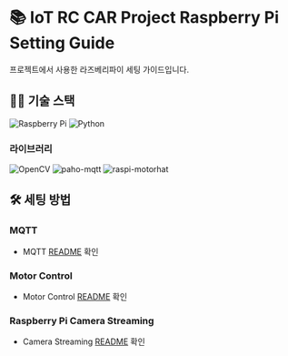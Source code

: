 # 📚 IoT RC CAR Project Raspberry Pi Setting Guide

프로젝트에서 사용한 라즈베리파이 세팅 가이드입니다.

## 🧑‍💻 기술 스택

![Raspberry Pi](https://img.shields.io/badge/Raspberry%20Pi-C51A4A?style=for-the-badge&logo=raspberrypi&logoColor=white) 
![Python](https://img.shields.io/badge/Python-3776AB?style=for-the-badge&logo=python&logoColor=white)

### 라이브러리
![OpenCV](https://img.shields.io/badge/OpenCV-5C3EE8?style=for-the-badge&logo=opencv&logoColor=white) 
![paho-mqtt](https://img.shields.io/badge/paho--mqtt-000000?style=for-the-badge&logo=eclipse&logoColor=white)
![raspi-motorhat](https://img.shields.io/badge/raspi--motorhat-00979D?style=for-the-badge&logo=raspberrypi&logoColor=white)

## 🛠️ 세팅 방법

### MQTT
- MQTT [README](./mqtt/README.md) 확인

### Motor Control
- Motor Control [README](./motor_control/README.md) 확인

### Raspberry Pi Camera Streaming
- Camera Streaming [README](./camera_streaming/README.md) 확인